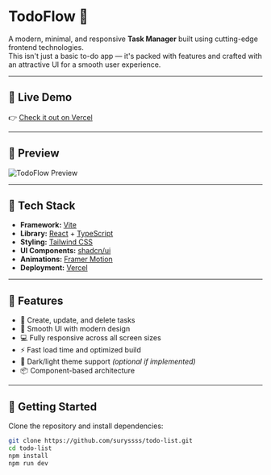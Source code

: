 # TodoFlow 📝

A modern, minimal, and responsive **Task Manager** built using cutting-edge frontend technologies.  
This isn't just a basic to-do app — it's packed with features and crafted with an attractive UI for a smooth user experience.

---

## 🚀 Live Demo

👉 [Check it out on Vercel](https://todo-list-zeta-ecru.vercel.app/)

---

## 📸 Preview

![TodoFlow Preview](preview.gif) <!-- Replace with a real screenshot or screen recording gif -->

---

## 🔧 Tech Stack

- **Framework:** [Vite](https://vitejs.dev/)
- **Library:** [React](https://react.dev/) + [TypeScript](https://www.typescriptlang.org/)
- **Styling:** [Tailwind CSS](https://tailwindcss.com/)
- **UI Components:** [shadcn/ui](https://ui.shadcn.dev/)
- **Animations:** [Framer Motion](https://www.framer.com/motion/)
- **Deployment:** [Vercel](https://vercel.com/)

---

## 📂 Features

- 🧠 Create, update, and delete tasks
- 💅 Smooth UI with modern design
- 💻 Fully responsive across all screen sizes
- ⚡️ Fast load time and optimized build
- 🎨 Dark/light theme support *(optional if implemented)*
- 📦 Component-based architecture

---

## 🚀 Getting Started

Clone the repository and install dependencies:

```bash
git clone https://github.com/suryssss/todo-list.git
cd todo-list
npm install
npm run dev

